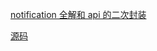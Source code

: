 [notification 全解和 api 的二次封装](https://juejin.im/post/58a279748d6d81006ca50fb9)

[源码](https://github.com/hss01248/NotifyUtil)
